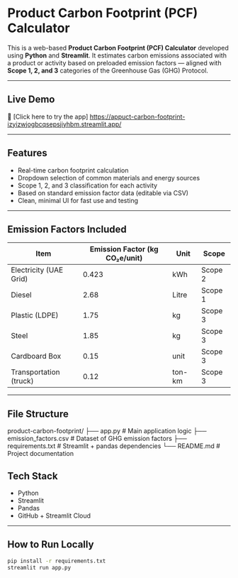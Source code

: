 # Product Carbon Footprint (PCF) Calculator

This is a web-based **Product Carbon Footprint (PCF) Calculator** developed using **Python** and **Streamlit**. It estimates carbon emissions associated with a product or activity based on preloaded emission factors — aligned with **Scope 1, 2, and 3** categories of the Greenhouse Gas (GHG) Protocol.

---

## Live Demo

🔗 [Click here to try the app]
https://appuct-carbon-footprint-izyizwjogbcqsepsjiyhbm.streamlit.app/

---

## Features

- Real-time carbon footprint calculation
- Dropdown selection of common materials and energy sources
- Scope 1, 2, and 3 classification for each activity
- Based on standard emission factor data (editable via CSV)
- Clean, minimal UI for fast use and testing

---

## Emission Factors Included

| Item                        | Emission Factor (kg CO₂e/unit) | Unit     | Scope   |
|-----------------------------|-------------------------------|----------|---------|
| Electricity (UAE Grid)      | 0.423                         | kWh      | Scope 2 |
| Diesel                      | 2.68                          | Litre    | Scope 1 |
| Plastic (LDPE)              | 1.75                          | kg       | Scope 3 |
| Steel                       | 1.85                          | kg       | Scope 3 |
| Cardboard Box               | 0.15                          | unit     | Scope 3 |
| Transportation (truck)      | 0.12                          | ton-km   | Scope 3 |

---

## File Structure
product-carbon-footprint/
├── app.py # Main application logic
├── emission_factors.csv # Dataset of GHG emission factors
├── requirements.txt # Streamlit + pandas dependencies
└── README.md # Project documentation
## Tech Stack

- Python
- Streamlit
- Pandas
- GitHub + Streamlit Cloud

---

## How to Run Locally

```bash
pip install -r requirements.txt
streamlit run app.py
